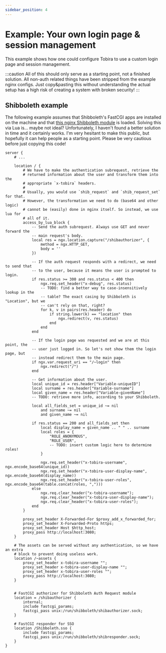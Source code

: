 ```yaml
---
sidebar_position: 4
---
```


# Example: Your own login page & session management

This example shows how one could configure Tobira to use a custom login page and session management.

:::caution
All of this should only serve as a starting point, not a finished solution.
All non-auth related things have been stripped from the example nginx configs.
Just copy&pasting this without understanding the actual setup has a high risk of creating a system with broken security!
:::

## Shibboleth example

The following example assumes that Shibboleth's FastCGI apps are installed on the machine and that [this nginx Shibboleth module](https://github.com/nginx-shib/nginx-http-shibboleth) is loaded.
Solving this via Lua is... maybe not ideal?
Unfortunately, I haven't found a better solution in time and it certainly works.
I'm very hesitant to make this public, but hopefully it can help people as a starting point.
Please be very cautious before just copying this code!

```nginx
server {
    # ...

    location / {
        # We have to make the authentication subrequest, retrieve the
        # returned information about the user and transform them into the
        # appropriate `x-tobira` headers.
        #
        # Usually, you would use `shib_request` and `shib_request_set` for that.
        # However, the transformation we need to do (base64 and other logic)
        # cannot be (easily) done in nginx itself. So instead, we use lua for
        # all of it.
        access_by_lua_block {
            -- Send the auth subrequest. Always use GET and never forward the
            -- main request's body.
            local res = ngx.location.capture("/shibauthorizer", {
                method = ngx.HTTP_GET,
                body = ''
            })

            -- If the auth request responds with a redirect, we need to send that
            -- to the user, because it means the user is prompted to login.
            if res.status >= 300 and res.status < 400 then
                ngx.req.set_header("x-debug", res.status)
                -- TODO: find a better way to case-insensitively lookup in the
                -- table? The exact casing by Shibboleth is "Location", but we
                -- can't rely on that, right?
                for k, v in pairs(res.header) do
                    if string.lower(k) == "location" then
                        ngx.redirect(v, res.status)
                    end
                end
            end

            -- If the login page was requested and we are at this point, the
            -- user just logged in. So let's not show them the login page, but
            -- instead redirect them to the main page.
            if ngx.var.request_uri == "/~login" then
                ngx.redirect("/")
            end

            -- Get information about the user.
            local unique_id = res.header["Variable-uniqueID"]
            local surname = res.header["Variable-surname"]
            local given_name = res.header["Variable-givenName"]
            -- TODO: retrieve more info, according to your Shibboleth.

            local all_fields_set = unique_id ~= nil
                and surname ~= nil
                and given_name ~= nil

            if res.status == 200 and all_fields_set then
                local display_name = given_name .. " " .. surname
                local roles = {
                    "ROLE_ANONYMOUS",
                    "ROLE_USER",
                    -- TODO: insert custom logic here to determine roles!
                }

                ngx.req.set_header("x-tobira-username", ngx.encode_base64(unique_id))
                ngx.req.set_header("x-tobira-user-display-name", ngx.encode_base64(display_name))
                ngx.req.set_header("x-tobira-user-roles", ngx.encode_base64(table.concat(roles, ",")))
            else
                ngx.req.clear_header("x-tobira-username");
                ngx.req.clear_header("x-tobira-user-display-name");
                ngx.req.clear_header("x-tobira-user-roles");
            end
        }

        proxy_set_header X-Forwarded-For $proxy_add_x_forwarded_for;
        proxy_set_header X-Forwarded-Proto https;
        proxy_set_header Host $http_host;
        proxy_pass http://localhost:3080;
    }

    # The assets can be served without any authentication, so we have an extra
    # block to prevent doing useless work.
    location /~assets {
        proxy_set_header x-tobira-username "";
        proxy_set_header x-tobira-user-display-name "";
        proxy_set_header x-tobira-user-roles "";
        proxy_pass http://localhost:3080;
    }


    # FastCGI authorizer for Shibboleth Auth Request module
    location = /shibauthorizer {
        internal;
        include fastcgi_params;
        fastcgi_pass unix:/run/shibboleth/shibauthorizer.sock;
    }

    # FastCGI responder for SSO
    location /Shibboleth.sso {
        include fastcgi_params;
        fastcgi_pass unix:/run/shibboleth/shibresponder.sock;
    }
}
```
